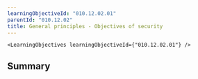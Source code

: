 ```yaml
---
learningObjectiveId: "010.12.02.01"
parentId: "010.12.02"
title: General principles - Objectives of security
---
```


```tsx eval
<LearningObjectives learningObjectiveId={"010.12.02.01"} />
```

## Summary
